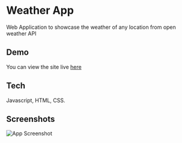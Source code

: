 # Weather App
Web Application to showcase the weather of any location from open weather API
## Demo
You can view the site live [here](https://rohitmirchandani.github.io/weather-app/)

## Tech
Javascript, HTML, CSS.
## Screenshots

![App Screenshot](https://64.media.tumblr.com/55fb1adb504579f34b1169363f45903e/120bf3bdd38e4903-8f/s640x960/d09f49eebe541fed311cfb39b66719013283dd3c.png)
